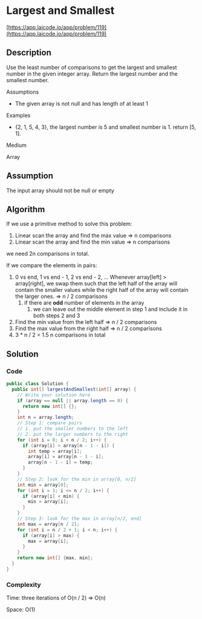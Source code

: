 <!----- Conversion time: 0.667 seconds.


Using this Markdown file:

1. Cut and paste this output into your source file.
2. See the notes and action items below regarding this conversion run.
3. Check the rendered output (headings, lists, code blocks, tables) for proper
   formatting and use a linkchecker before you publish this page.

Conversion notes:

* Docs to Markdown version 1.0β14
* Thu Jan 24 2019 03:25:43 GMT-0800 (PST)
* Source doc: https://docs.google.com/open?id=1I_KPvjSK4sXMQVPkTHxUau4_1Hypqiw-0Ot0wzDR8J0
----->



# Largest and Smallest

[https://app.laicode.io/app/problem/119](https://app.laicode.io/app/problem/119)


## Description

Use the least number of comparisons to get the largest and smallest number in the given integer array. Return the largest number and the smallest number.

Assumptions



*   The given array is not null and has length of at least 1

Examples



*   {2, 1, 5, 4, 3}, the largest number is 5 and smallest number is 1. return \[5, 1].

Medium

Array




## Assumption

The input array should not be null or empty


## Algorithm

If we use a primitive method to solve this problem:



1.  Linear scan the array and find the max value ⇒ n comparisons
1.  Linear scan the array and find the min value ⇒ n comparisons

we need 2n comparisons in total.

If we compare the elements in pairs:



1.  0 vs end, 1 vs end - 1, 2 vs end - 2, … Whenever array\[left] > array\[right], we swap them such that the left half of the array will contain the smaller values while the right half of the array will contain the larger ones. ⇒ n / 2 comparisons
    1.  if there are **odd** number of elements in the array
        1.  we can leave out the middle element in step 1 and include it in both steps 2 and 3
1.  Find the min value from the left half ⇒ n / 2 comparisons
1.  Find the max value from the right half ⇒ n / 2 comparisons
1.  3 * n / 2 = 1.5 n comparisons in total




## Solution


### Code


```java
public class Solution {
  public int[] largestAndSmallest(int[] array) {
    // Write your solution here
    if (array == null || array.length == 0) {
      return new int[] {};
    }
    int n = array.length;
    // Step 1: compare pairs
    // 1. put the smaller numbers to the left
    // 2. put the larger numbers to the right
    for (int i = 0; i < n / 2; i++) {
      if (array[i] > array[n - 1 - i]) {
        int temp = array[i];
        array[i] = array[n - 1 - i];
        array[n - 1 - i] = temp;
      }
    }
    // Step 2: look for the min in array[0, n/2]
    int min = array[0];
    for (int i = 1; i <= n / 2; i++) {
      if (array[i] < min) {
        min = array[i];
      }
    }
    // Step 3: look for the max in array[n/2, end]
    int max = array[n / 2];
    for (int i = n / 2 + 1; i < n; i++) {
      if (array[i] > max) {
        max = array[i];
      }
    }
    return new int[] {max, min};
  }
}
```



### Complexity

Time: three iterations of O(n / 2) ⇒ O(n)

Space: O(1)


<!-- Docs to Markdown version 1.0β14 -->
